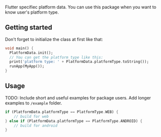 <!-- 
This README describes the package. If you publish this package to pub.dev,
this README's contents appear on the landing page for your package.

For information about how to write a good package README, see the guide for
[writing package pages](https://dart.dev/guides/libraries/writing-package-pages). 

For general information about developing packages, see the Dart guide for
[creating packages](https://dart.dev/guides/libraries/create-library-packages)
and the Flutter guide for
[developing packages and plugins](https://flutter.dev/developing-packages). 
-->

Flutter specifiec platform data. You can use this package when you want to know user's platform type.

## Getting started

Don't forget to initialize the class at first like that: 
```dart
void main() {
  PlatformData.init();
  // You can get the platform type like this:
  print('platform type: ' + PlatformData.platformType.toString());
  runApp(MyApp());
}
```

## Usage

TODO: Include short and useful examples for package users. Add longer examples
to `/example` folder. 

```dart
if (PlatformData.platformType == PlatformType.WEB) {
    // build for web
} else if (PlatformData.platformType == PlatformType.ANDROID) {
    // build for android
}
```
